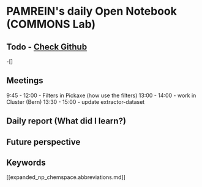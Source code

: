 
# PAMREIN's daily Open Notebook (COMMONS Lab)

## Todo - [Check Github](https://github.com/orgs/commons-research/projects/2/views/1)
-[]


## Meetings
9:45 - 12:00 - Filters in Pickaxe (how use the filters)
13:00 - 14:00 - work in Cluster (Bern)
13:30 - 15:00 - update extractor-dataset



## Daily report (What did I learn?)



## Future perspective



## Keywords
[[expanded_np_chemspace.abbreviations.md]]
